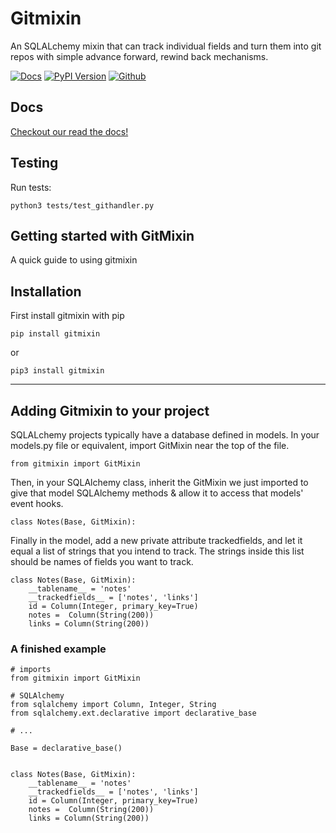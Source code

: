 # Gitmixin

An SQLALchemy mixin that can track individual fields and turn them into git repos with simple advance forward, rewind back mechanisms.

[![Docs](https://img.shields.io/badge/gitmixin-docs-blue)](https://gitmixin.readthedocs.io/en/latest/?)
[![PyPI Version](https://img.shields.io/badge/gitmixin-PyPI-green)](https://pypi.org/project/gitmixin/)
[![Github](https://img.shields.io/github/forks/gnubyte/gitmixin?style=social)](https://github.com/gnubyte/gitmixin)


## Docs

[Checkout our read the docs!](https://gitmixin.readthedocs.io/en/latest/?)

## Testing

Run tests: 

`python3 tests/test_githandler.py`


## Getting started with GitMixin

A quick guide to using gitmixin

## Installation

First install gitmixin with pip

`pip install gitmixin`

or 

`pip3 install gitmixin`

***

## Adding Gitmixin to your project

SQLALchemy projects typically have a database defined in models. In your models.py file or equivalent, import GitMixin near the top of the file.

`from gitmixin import GitMixin`


Then, in your SQLAlchemy class, inherit the GitMixin we just imported to give that model SQLAlchemy methods & allow it to access that models' event hooks.

`class Notes(Base, GitMixin):`


Finally in the model, add a new private attribute trackedfields, and let it equal a list of strings that you intend to track. The strings inside this list should be names of fields you want to track.

```
class Notes(Base, GitMixin):
    __tablename__ = 'notes'
    __trackedfields__ = ['notes', 'links']
    id = Column(Integer, primary_key=True)
    notes =  Column(String(200))
    links = Column(String(200))
```





### A finished example



```
# imports
from gitmixin import GitMixin

# SQLAlchemy
from sqlalchemy import Column, Integer, String
from sqlalchemy.ext.declarative import declarative_base

# ...

Base = declarative_base()


class Notes(Base, GitMixin):
    __tablename__ = 'notes'
    __trackedfields__ = ['notes', 'links']
    id = Column(Integer, primary_key=True)
    notes =  Column(String(200))
    links = Column(String(200))



```